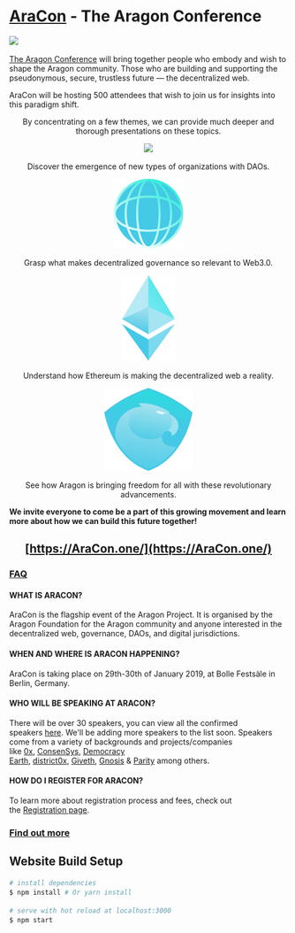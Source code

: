 # [AraCon](https://aracon.one/) - The Aragon Conference
[![](https://gallery.mailchimp.com/a590aa3843a54b079d48e6e18/images/8acc39ef-37e8-49c2-9ace-0d40097bdbb3.png)](https://AraCon.one/)

[The Aragon Conference](https://aracon.one/) will bring together people who embody and wish to shape the Aragon community. Those who are building and supporting the pseudonymous, secure, trustless future — the decentralized web.

AraCon will be hosting 500 attendees that wish to join us for insights into this paradigm shift.

<center>

By concentrating on a few themes, we can provide much deeper and thorough presentations on these topics.

<img src="(src/components/Home/assets/icon_01.svg">

Discover the emergence of new types of organizations with DAOs.

<img src="src/components/Home/assets/icon_02.svg">

Grasp what makes decentralized governance so relevant to Web3.0.

<img src="src/components/Home/assets/icon_03.svg">

Understand how Ethereum is making the decentralized web a reality.

<img src="src/components/Home/assets/icon_04.svg">

See how Aragon is bringing freedom for all with these revolutionary advancements.

</center>

**We invite everyone to come be a part of this growing movement and learn more about how we can build this future together!**

<center>

## **[https://AraCon.one/](https://AraCon.one/)**

</center>

### [FAQ](https://aracon.one/faq)

#### WHAT IS ARACON?
AraCon is the flagship event of the Aragon Project. It is organised by the Aragon Foundation for the Aragon community and anyone interested in the decentralized web, governance, DAOs, and digital jurisdictions.

#### WHEN AND WHERE IS ARACON HAPPENING?
AraCon is taking place on 29th-30th of January 2019, at Bolle Festsäle in Berlin, Germany.

#### WHO WILL BE SPEAKING AT ARACON?

There will be over 30 speakers, you can view all the confirmed speakers [here](https://aracon.one/speakers). We'll be adding more speakers to the list soon. Speakers come from a variety of backgrounds and projects/companies like [0x](https://0xproject.com/), [ConsenSys](https://consensys.net/), [Democracy Earth](https://www.democracy.earth/), [district0x](https://district0x.io/), [Giveth](https://giveth.io/), [Gnosis](https://gnosis.pm/) & [Parity](https://www.parity.io/) among others.

#### HOW DO I REGISTER FOR ARACON?

To learn more about registration process and fees, check out the [Registration page](https://aracon.one/registration).

### [Find out more](https://aracon.one/faq)

## Website Build Setup

``` bash
# install dependencies
$ npm install # Or yarn install

# serve with hot reload at localhost:3000
$ npm start
```

